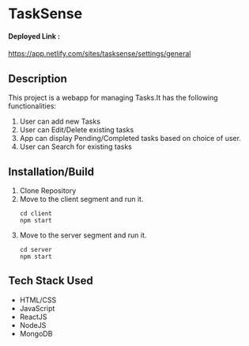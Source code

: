 # TaskSense

#### Deployed Link : 
https://app.netlify.com/sites/tasksense/settings/general

## Description

This project is a webapp for managing Tasks.It has the following functionalities:
1) User can add new Tasks
2) User can Edit/Delete existing tasks
3) App can display Pending/Completed tasks based on choice of user.
4) User can Search for existing tasks

## Installation/Build

1) Clone Repository
2) Move to the client segment and run it.
    ```
    cd client
    npm start
    ```
3) Move to the server segment and run it.
    ```
    cd server
    npm start
    ```

## Tech Stack Used
 - HTML/CSS
 - JavaScript
 - ReactJS
 - NodeJS
 - MongoDB